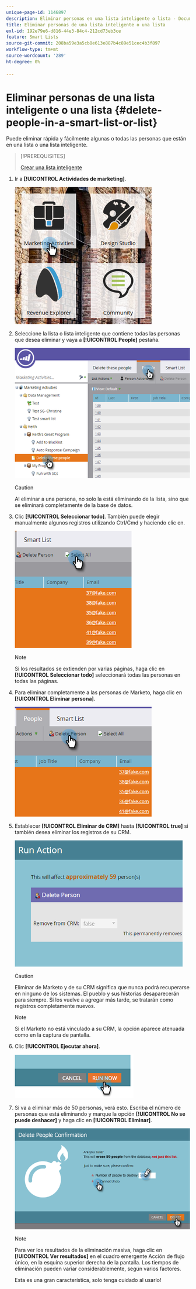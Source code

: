 ```yaml
---
unique-page-id: 1146897
description: Eliminar personas en una lista inteligente o lista - Documentos de Marketo - Documentación del producto
title: Eliminar personas de una lista inteligente o una lista
exl-id: 192e79e6-d816-44e3-84c4-212cd73eb3ce
feature: Smart Lists
source-git-commit: 208ba59e3a5cb8e613e887b4c89e51cec4b3f897
workflow-type: tm+mt
source-wordcount: '289'
ht-degree: 0%

---
```


# Eliminar personas de una lista inteligente o una lista {#delete-people-in-a-smart-list-or-list}

Puede eliminar rápida y fácilmente algunas o todas las personas que están en una lista o una lista inteligente.

>[!PREREQUISITES]
>
>[Crear una lista inteligente](/help/marketo/product-docs/core-marketo-concepts/smart-lists-and-static-lists/creating-a-smart-list/create-a-smart-list.md)

1. Ir a **[!UICONTROL Actividades de marketing]**.

   ![](assets/ma-1.png)

1. Seleccione la lista o lista inteligente que contiene todas las personas que desea eliminar y vaya a **[!UICONTROL People]** pestaña.

   ![](assets/two-1.png)

   >[!CAUTION]
   >
   >Al eliminar a una persona, no solo la está eliminando de la lista, sino que se eliminará completamente de la base de datos.

1. Clic **[!UICONTROL Seleccionar todo]**. También puede elegir manualmente algunos registros utilizando Ctrl/Cmd y haciendo clic en.

   ![](assets/three-1.png)

   >[!NOTE]
   >
   >Si los resultados se extienden por varias páginas, haga clic en **[!UICONTROL Seleccionar todo]** seleccionará todas las personas en todas las páginas.

1. Para eliminar completamente a las personas de Marketo, haga clic en **[!UICONTROL Eliminar persona]**.

   ![](assets/four-1.png)

1. Establecer **[!UICONTROL Eliminar de CRM]** hasta **[!UICONTROL true]** si también desea eliminar los registros de su CRM.

   ![](assets/five.png)

   >[!CAUTION]
   >
   >Eliminar de Marketo y de su CRM significa que nunca podrá recuperarse en ninguno de los sistemas. El pueblo y sus historias desaparecerán para siempre. Si los vuelve a agregar más tarde, se tratarán como registros completamente nuevos.

   >[!NOTE]
   >
   >Si el Marketo no está vinculado a su CRM, la opción aparece atenuada como en la captura de pantalla.

1. Clic **[!UICONTROL Ejecutar ahora]**.

   ![](assets/image2014-9-24-13-3a0-3a3.png)

1. Si va a eliminar más de 50 personas, verá esto. Escriba el número de personas que está eliminando y marque la opción **[!UICONTROL No se puede deshacer]** y haga clic en **[!UICONTROL Eliminar]**.

   ![](assets/seven.png)

   >[!NOTE]
   >
   >Para ver los resultados de la eliminación masiva, haga clic en **[!UICONTROL Ver resultados]** en el cuadro emergente Acción de flujo único, en la esquina superior derecha de la pantalla. Los tiempos de eliminación pueden variar considerablemente, según varios factores.

   Esta es una gran característica, solo tenga cuidado al usarlo!
